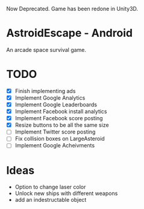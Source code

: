 Now Deprecated. Game has been redone in Unity3D.

AstroidEscape - Android
=============

An arcade space survival game.


TODO
====
- [x] Finish implementing ads
- [x] Implement Google Analytics
- [x] Implement Google Leaderboards 
- [x] Implement Facebook install analytics
- [x] Implement Facebook score posting
- [x] Resize buttons to be all the same size
- [ ] Implement Twitter score posting
- [ ] Fix collision boxes on LargeAsteroid
- [ ] Implement Google Acheivments

Ideas
=====
- Option to change laser color
- Unlock new ships with different weapons
- add an indestructable object
